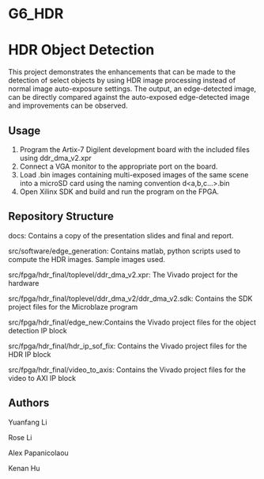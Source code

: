 # G6_HDR

HDR Object Detection
=======================================================================================

This project demonstrates the enhancements that can be made to the detection of select objects by using HDR image processing instead of normal image auto-exposure settings. The output, an edge-detected image, can be directly compared against the auto-exposed edge-detected image and improvements can be observed.

Usage
-----

1. Program the Artix-7 Digilent development board with the included files using ddr_dma_v2.xpr
2. Connect a VGA monitor to the appropriate port on the board.
3. Load .bin images containing multi-exposed images of the same scene into a microSD card using the naming convention d<a,b,c...>.bin
4. Open Xilinx SDK and build and run the program on the FPGA.

Repository Structure
--------------------

docs: Contains a copy of the presentation slides and final and report.

src/software/edge_generation: Contains matlab, python scripts used to compute the HDR images. Sample images used.

src/fpga/hdr_final/toplevel/ddr_dma_v2.xpr: The Vivado project for the hardware

src/fpga/hdr_final/toplevel/ddr_dma_v2/ddr_dma_v2.sdk: Contains the SDK project files for the Microblaze program

src/fpga/hdr_final/edge_new:Contains the Vivado project files for the object detection IP block

src/fpga/hdr_final/hdr_ip_sof_fix: Contains the Vivado project files for the HDR IP block

src/fpga/hdr_final/video_to_axis: Contains the Vivado project files for the video to AXI IP block

Authors
-------

Yuanfang Li

Rose Li

Alex Papanicolaou

Kenan Hu
